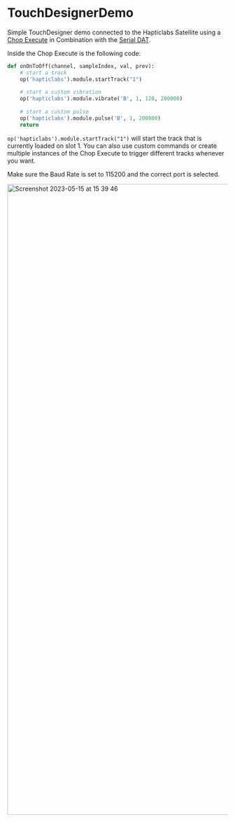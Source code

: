 # TouchDesignerDemo
Simple TouchDesigner demo connected to the Hapticlabs Satellite using a [Chop Execute](https://derivative.ca/UserGuide/CHOP_Execute_DAT) in Combination with the [Serial DAT](https://derivative.ca/UserGuide/Serial_DAT). 

Inside the Chop Execute is the following code: 
``` python
def onOnToOff(channel, sampleIndex, val, prev):
	# start a track
	op('hapticlabs').module.startTrack("1")
	
	# start a custom vibration
	op('hapticlabs').module.vibrate('B', 1, 120, 200000)
	
	# start a custom pulse
	op('hapticlabs').module.pulse('B', 1, 200000)
	return
```
`op('hapticlabs').module.startTrack("1")` will start the track that is currently loaded on slot 1. You can also use custom commands or create multiple instances of the Chop Execute to trigger different tracks whenever you want.

Make sure the Baud Rate is set to 115200 and the correct port is selected.

<img width="1440" alt="Screenshot 2023-05-15 at 15 39 46" src="https://github.com/HapticlabsIO/TouchDesignerDemo/assets/34678030/8549cced-f149-4d4a-99ae-c3aa5e897f6c">
